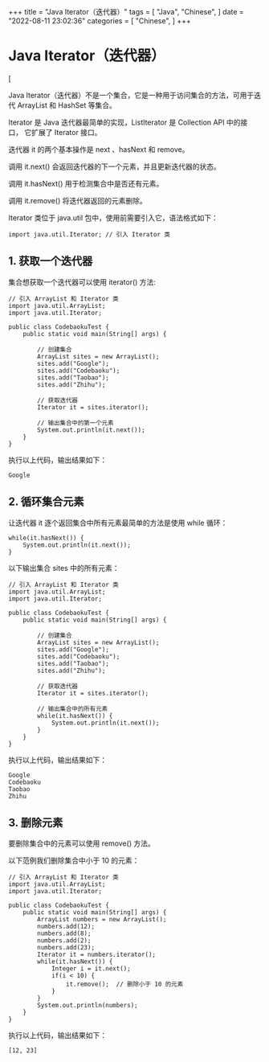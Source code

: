 +++
title = "Java Iterator（迭代器）"
tags = [
"Java",
"Chinese",
]
date = "2022-08-11 23:02:36"
categories = [
"Chinese",
]
+++
# Java Iterator（迭代器）

[

Java Iterator（迭代器）不是一个集合，它是一种用于访问集合的方法，可用于迭代 ArrayList 和 HashSet 等集合。

Iterator 是 Java 迭代器最简单的实现，ListIterator 是 Collection API 中的接口， 它扩展了 Iterator
接口。

迭代器 it 的两个基本操作是 next 、hasNext 和 remove。

调用 it.next() 会返回迭代器的下一个元素，并且更新迭代器的状态。

调用 it.hasNext() 用于检测集合中是否还有元素。

调用 it.remove() 将迭代器返回的元素删除。

Iterator 类位于 java.util 包中，使用前需要引入它，语法格式如下：

    
    
    import java.util.Iterator; // 引入 Iterator 类



## 1\. 获取一个迭代器

集合想获取一个迭代器可以使用 iterator() 方法:

    
    
    // 引入 ArrayList 和 Iterator 类
    import java.util.ArrayList;
    import java.util.Iterator;
    
    public class CodebaokuTest {
        public static void main(String[] args) {
    
            // 创建集合
            ArrayList sites = new ArrayList();
            sites.add("Google");
            sites.add("Codebaoku");
            sites.add("Taobao");
            sites.add("Zhihu");
    
            // 获取迭代器
            Iterator it = sites.iterator();
    
            // 输出集合中的第一个元素
            System.out.println(it.next());
        }
    }
    

执行以上代码，输出结果如下：

    
    
    Google



## 2\. 循环集合元素

让迭代器 it 逐个返回集合中所有元素最简单的方法是使用 while 循环：

    
    
    while(it.hasNext()) {
        System.out.println(it.next());
    }
    

以下输出集合 sites 中的所有元素：

    
    
    // 引入 ArrayList 和 Iterator 类
    import java.util.ArrayList;
    import java.util.Iterator;
    
    public class CodebaokuTest {
        public static void main(String[] args) {
    
            // 创建集合
            ArrayList sites = new ArrayList();
            sites.add("Google");
            sites.add("Codebaoku");
            sites.add("Taobao");
            sites.add("Zhihu");
    
            // 获取迭代器
            Iterator it = sites.iterator();
    
            // 输出集合中的所有元素
            while(it.hasNext()) {
                System.out.println(it.next());
            }
        }
    }
    

执行以上代码，输出结果如下：

    
    
    Google
    Codebaoku
    Taobao
    Zhihu
    



## 3\. 删除元素

要删除集合中的元素可以使用 remove() 方法。

以下范例我们删除集合中小于 10 的元素：

    
    
    // 引入 ArrayList 和 Iterator 类
    import java.util.ArrayList;
    import java.util.Iterator;
    
    public class CodebaokuTest {
        public static void main(String[] args) {
            ArrayList numbers = new ArrayList();
            numbers.add(12);
            numbers.add(8);
            numbers.add(2);
            numbers.add(23);
            Iterator it = numbers.iterator();
            while(it.hasNext()) {
                Integer i = it.next();
                if(i < 10) {  
                    it.remove();  // 删除小于 10 的元素
                }
            }
            System.out.println(numbers);
        }
    }
    

执行以上代码，输出结果如下：

    
    
    [12, 23]

